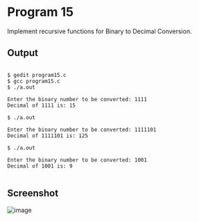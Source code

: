 # Program 15

Implement recursive functions for Binary to Decimal Conversion.

## Output

```shell

$ gedit program15.c
$ gcc program15.c
$ ./a.out

Enter the binary number to be converted: 1111
Decimal of 1111 is: 15

$ ./a.out

Enter the binary number to be converted: 1111101
Decimal of 1111101 is: 125

$ ./a.out 

Enter the binary number to be converted: 1001
Decimal of 1001 is: 9


```

## Screenshot

![image](https://user-images.githubusercontent.com/44167922/50184025-e0bcce80-0339-11e9-89d9-95804639e81b.png)
